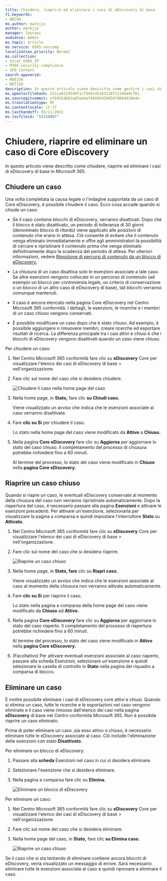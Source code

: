```yaml
---
title: Chiudere, riaprire ed eliminare i casi di eDiscovery di base
f1.keywords:
- NOCSH
ms.author: markjjo
author: markjjo
manager: laurawi
audience: Admin
ms.topic: article
ms.service: O365-seccomp
localization_priority: Normal
ms.collection:
- Strat_O365_IP
- M365-security-compliance
- SPO_Content
search.appverid:
- MOE150
- MET150
description: In questo articolo viene descritto come gestire i casi di eDiscovery di base. Ciò include la chiusura di un caso, la riapertura di un caso chiuso e l'eliminazione di un caso.
ms.openlocfilehash: 251ca932954071cf949c45343130f122464dcf01
ms.sourcegitcommit: efb932db63ad3ab4af4b585428d567d069410e4e
ms.translationtype: MT
ms.contentlocale: it-IT
ms.lasthandoff: 05/11/2021
ms.locfileid: "52310897"
---
```

# <a name="close-reopen-and-delete-a-core-ediscovery-case"></a>Chiudere, riaprire ed eliminare un caso di Core eDiscovery

In questo articolo viene descritto come chiudere, riaprire ed eliminare i casi di eDiscovery di base in Microsoft 365.

## <a name="close-a-case"></a>Chiudere un caso

Una volta completata la causa legale o l'indagine supportata da un caso di Core eDiscovery, è possibile chiudere il caso. Ecco cosa accade quando si chiude un caso:
  
- Se il caso contiene blocchi di eDiscovery, verranno disattivati. Dopo che il blocco è stato disattivato, un periodo di tolleranza di 30 giorni (denominato blocco di *ritardo)* viene applicato alle posizioni di contenuto che erano in attesa. Ciò consente di evitare che il contenuto venga eliminato immediatamente e offre agli amministratori la possibilità di cercare e ripristinare il contenuto prima che venga eliminato definitivamente dopo la scadenza del periodo di attesa. Per ulteriori informazioni, vedere [Rimozione di percorsi di contenuto da un blocco di eDiscovery.](create-ediscovery-holds.md#removing-content-locations-from-an-ediscovery-hold)

- La chiusura di un caso disattiva solo le esenzioni associate a tale caso. Se altre esenzioni vengono collocate in un percorso di contenuto (ad esempio un blocco per controversia legale, un criterio di conservazione o un blocco di un altro caso di eDiscovery di base), tali blocchi verranno comunque mantenuti.

- Il caso è ancora elencato nella pagina Core eDiscovery nel Centro Microsoft 365 conformità. I dettagli, le esenzioni, le ricerche e i membri di un caso chiuso vengono conservati.

- È possibile modificare un caso dopo che è stato chiuso. Ad esempio, è possibile aggiungere o rimuovere membri, creare ricerche ed esportare risultati di ricerca. La differenza principale tra i casi attivi e chiusi è che i blocchi di eDiscovery vengono disattivati quando un caso viene chiuso.

Per chiudere un caso:
  
1. Nel Centro Microsoft 365 conformità fare clic su **eDiscovery** Core per visualizzare l'elenco dei casi di eDiscovery di base  >   nell'organizzazione.

2. Fare clic sul nome del caso che si desidera chiudere.

   ![Chiudere il caso nella home page del caso](../media/eDiscoveryCaseHomePage.png)

3. Nella home page, in **Stato,** fare clic **su Chiudi caso.**

    Viene visualizzato un avviso che indica che le esenzioni associate al caso verranno disattivate.

4. Fare **clic su Sì** per chiudere il caso.

    Lo stato nella home page del caso viene modificato da **Attivo** a **Chiuso.**

5. Nella pagina **Core eDiscovery** fare clic su **Aggiorna** per aggiornare lo stato del caso chiuso. Il completamento del processo di chiusura potrebbe richiedere fino a 60 minuti.

    Al termine del processo, lo stato del caso viene modificato in **Chiuso** nella **pagina Core eDiscovery.**

## <a name="reopen-a-closed-case"></a>Riaprire un caso chiuso

Quando si riapre un caso, le eventuali eDiscovery conservate al momento della chiusura del caso non verranno ripristinate automaticamente. Dopo la riapertura del caso, è necessario passare alla pagina **Esenzioni** e attivare le esenzioni precedenti. Per attivare un'esenzione, selezionarla per visualizzare la pagina a comparsa e quindi impostare l'interruttore **Stato** su **Attivato.**
  
1. Nel Centro Microsoft 365 conformità fare clic su **eDiscovery** Core per visualizzare l'elenco dei casi di eDiscovery di base  >   nell'organizzazione.

2. Fare clic sul nome del caso che si desidera riaprire.

   ![Riaprire un caso chiuso](../media/eDiscoveryCaseHomePageReopen.png)

3. Nella home page, in **Stato, fare** clic su **Riapri caso.**

    Viene visualizzato un avviso che indica che le esenzioni associate al caso al momento della chiusura non verranno attivate automaticamente.

4. Fare **clic su Sì** per riaprire il caso.

    Lo stato nella pagina a comparsa della home page del caso viene modificato da **Chiuso** ad **Attivo.**

5. Nella pagina **Core eDiscovery** fare clic su **Aggiorna** per aggiornare lo stato del caso riaperto. Il completamento del processo di riapertura potrebbe richiedere fino a 60 minuti. 

    Al termine del processo, lo stato del caso viene modificato in **Attivo** nella **pagina Core eDiscovery.**

7. (Facoltativo) Per attivare eventuali esenzioni associate al  caso riaperto, passare alla scheda Esenzioni, selezionare un'esenzione e quindi selezionare la casella di controllo in **Stato** nella pagina del riquadro a comparsa di blocco.
  
## <a name="delete-a-case"></a>Eliminare un caso

È inoltre possibile eliminare i casi di eDiscovery core attivi e chiusi. Quando si elimina un caso, tutte le ricerche e le esportazioni nel caso vengono eliminate e il caso viene rimosso dall'elenco dei casi nella pagina **eDiscovery** di base nel Centro conformità Microsoft 365. Non è possibile riaprire un caso eliminato.

Prima di poter eliminare un caso ,sia esso attivo  o chiuso, è necessario eliminare tutte le eDiscovery associate al caso. Ciò include l'eliminazione delle esenzioni con stato **Disattivato.** 

Per eliminare un blocco di eDiscovery:

1. Passare alla **scheda** Esenzioni nel caso in cui si desidera eliminare.

2. Selezionare l'esenzione che si desidera eliminare.

3. Nella pagina a comparsa fare clic su **Elimina.**

      ![Eliminare un blocco di eDiscovery](../media/DeleteeDiscoveryHold.png)

Per eliminare un caso:

1. Nel Centro Microsoft 365 conformità fare clic su **eDiscovery** Core per visualizzare l'elenco dei casi di eDiscovery di base  >   nell'organizzazione.

2. Fare clic sul nome del caso che si desidera eliminare.

3. Nella home page del caso, in **Stato,** fare clic **su Elimina caso.**

      ![Riaprire un caso chiuso](../media/eDiscoveryCaseHomePageDelete.png)

Se il caso che si sta tentando di eliminare contiene ancora blocchi di eDiscovery, verrà visualizzato un messaggio di errore. Sarà necessario eliminare tutte le esenzioni associate al caso e quindi riprovare a eliminare il caso.
